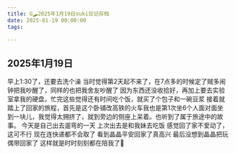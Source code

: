 ```yaml
---
title: G🛹2025年1月19日suki日记存档
date: 2025-01-19 00:00:00
tags:

---
```


## 2025年1月19日

早上1:30了，还要去洗个澡
当时觉得第2天起不来了，在7点多的时候定了贼多闹钟把我吵醒了，同样的也把我舍友吵醒了
因为东西还没收拾好，再加上要去实验室拿我的硬盘，忙完这些觉得还有时间吃个饭，就买了个包子和一碗豆浆
接着就踏上了回家的旅程，首先是这个卧铺改高铁的火车我也是第1次坐6个人面对面坐到一块儿，我觉得太拥挤了，就到旁边的侧座上呆着。也听到了属于旅途中的故事。
今天是自己出去遛弯的一天
上次出去是和我妹去吃饭
感觉回了家不爱动了，这可不行
现在连快递都不会取了
看到晶晶平安回家了真高兴
最后没想到晶晶把玩偶带回家了
这样就是时时刻刻都在陪我了🥰
